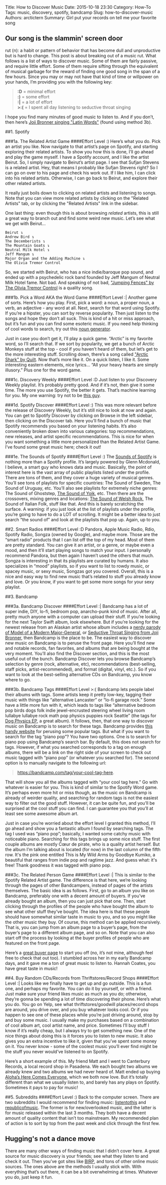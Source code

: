 Title: How to Discover Music
Date: 2015-10-18 23:30
Category: How-To
Tags: music, discovery, spotify, bandcamp
Slug: how-to-discover-music
Authors: arctictern
Summary: Girl put your records on tell me your favorite song

## Our song is the slammin' screen door
rut (n): a habit or pattern of behavior that has become dull and
unproductive but is hard to change.  This post is about breaking out of a music
rut. What follows is a list of ways to discover music. Some of them are fairly
passive, and require little effort. Some of them require sifting through the
equivalent of musical garbage for the reward of finding one good song in the
span of a few hours. Since you may or may not have that kind of time or
willpower on your hands, I’m providing you with the following key: 
>**:D**    = minimal effort  
>**:)**    = some effort  
>**:|**    = a lot of effort  
>**\>:(**   = I spent all day listening to seductive throat singing  

I hope you find many minutes of good music to listen to. And if you don’t, then
here’s [Joji Bronner singing "Latin Words"](https://jojexy.bandcamp.com/track/latin-words)
(found using method 3b).

##1. Spotify

###1a. The Related Artist Game 
####Effort Level    :) 
Here’s what you do. Pick an
artist you like. Now navigate to that artist’s page on Spotify, and starting
exploring their related artists. To show you how this is done, I’ll go ahead
and play the game myself. I have a Spotify account, and I like the artist
Beirut. So, I simply navigate to Beirut’s artist page. I see that Sufjan
Stevens is a related artist. Hey, that means I probably like Sufjan Stevens
right? So I can go on over to his page and check his work out. If I like him, I
can click into his related artists. Otherwise, I can go back to Beirut, and
explore their other related artists. 

It really just boils down to clicking on related artists and listening to
songs. Note that you can view more related artists by clicking on the "Related
Artists" tab, or by clicking the "Related Artists" link in the sidebar. 

One last thing: even though this is about browsing *related* artists, this is still a
great way to branch out and find some weird new music. Let’s see what we get
with Beirut...  

    Beirut ↴
    Andrew Bird ↴
    The Decemberists ↴
    The Mountain Goats ↴ 
    Neutral Milk Hotel ↴ 
    Jeff Mangum ↴ 
    Major Organ and the Adding Machine ↴
    The Olivia Tremor Control 
So, we started with Beirut, who has a
nice indie/baroque pop sound, and ended up with a psychedelic rock band founded
by Jeff Mangum of Neutral Milk Hotel fame. Not bad. And speaking of not bad,
["Jumping Fences" by The Olivia Tremor Control](https://www.youtube.com/watch?v=jUjd6DHAutU)
is a quality song. 

###1b. Pick a Word AKA the Word Game 
####Effort Level    :| 
Another game of
sorts. Here’s how you play. First, pick a word: a noun, a proper noun, a verb,
an adjective - any word at all. Next, search for that word using Spotify. If
you’re a hipster, you can sort by reverse popularity. Then just listen to the
songs and hope they don’t all suck. This is kind of a hit or miss approach, but
it’s fun and you can find some esoteric music. If you need help thinking of
cool words to search, try out this [noun generator](http://www.desiquintans.com/articles/noungenerator.php).

Just in case you don’t get it, I’ll play a quick game. “Arctic” is my favorite
word, so I’ll search that. If we sort by popularity, we get a bunch of Arctic
Monkeys stuff at the top - cool if you haven’t heard of them, but let’s get to
the more interesting stuff. Scrolling down, there’s a song called ["Arctic Shark"
by Quilt](https://www.youtube.com/watch?v=J87zzOt940E).
Now that’s more like it. On a quick listen, I like it. Some
interesting eastern elements, nice lyrics... “All your heavy hearts are simply
illusory.” Plus one for the word game. 

###1c. Discovery Weekly 
####Effort Level    :D 
Just listen to your Discovery Weekly
playlist. It’s probably pretty good. And if it’s not, then give it some time.
The more you use Spotify, the better it gets. That’s machine learning for you.
My one warning: try not to be [this guy](https://www.reddit.com/r/Borderlands/comments/3oamtu/did_spotify_just_steal_the_borderlands_logo/).

###1d. Spotify Discover 
####Effort Level    :) 
This was more relevant before the
release of Discovery Weekly, but it’s still nice to look at now and again. You
can get to Spotify Discover by clicking on Browse in the left sidebar, then
clicking on the Discover tab. Here you’ll find a bunch of music that Spotify
recommends you based on your listening habits. It’s also conveniently broken
down into various categories: top recommendations, new releases, and artist
specific recommendations. This is nice for when you want something a little
more personalized than the Related Artist Game. I’ve found some great music
here; check it out!

###1e. The Sounds of Spotify 
####Effort Level    :) 
The [Sounds of Spotify](https://open.spotify.com/user/thesoundsofspotify)
is nothing more than a Spotify profile.
It’s largely powered by Glenn Mcdonald, I believe, a smart guy who knows data
and music. Basically, the point of interest here is the vast array of public
playlists listed under the profile. There are tons of them, and they cover a
huge variety of musical genres. You’ll see tons of playlists for specific
countries: The Sound of Sweden, The Sound of Uruguay, etc. You’ll also see
playlists for extremely niche genres: The Sound of Ghoststep, [The Sound of
Yoik](https://open.spotify.com/user/thesoundsofspotify/playlist/53pmQn6lXF6m5WViERilQF), 
etc. Then there are the crossovers, mixing genres and locations: [The
Sound of Welsh Rock](https://open.spotify.com/user/thesoundsofspotify/playlist/1rYUoCN3Vc5KMfqsKvlVtv),
The Sound of Italian Folk, stuff like that. And this is
barely scratching the surface. A warning: if you just look at the list of
playlists under the profile, you’re going to have to do a LOT of scrolling. It
might be a better idea to just search “the sound of” and look at the playlists
that pop up. Again, up to you.

##2. Smart Radios 
####Effort Level    :D 
Pandora, Apple Music Radio, Rdio, Spotify
Radio, Songza (owned by Google), and maybe more. Those are the “smart radio”
products that I can list off the top of my head. Most of them are pretty
standard. You can give it an artist, or a genre, or maybe even a mood, and then
it’ll start playing songs to match your input. I personally recommend Pandora,
but then again I haven’t used the others that much. Songza is interesting in
that its playlists are curated by humans. It also specializes in “mood”
playlists, so if you want to list to rowdy music, or spacey music, or sexy
music, Songzas got you covered. Overall, this is a nice and easy way to find
new music that’s related to stuff you already know and love. Or you know, if
you want to get some more songs for your sexy playlist.

##3. Bandcamp

###3a. Bandcamp Discover 
####Effort Level    :| 
Bandcamp has a lot of super indie,
DIY, lo-fi, bedroom pop, anarcho-punk kind of music. After all, pretty much
anyone with a computer can upload their stuff. If you’re looking for the next
Taylor Swift album, look elsewhere. But if you’re looking for the newest
release from an Alaskan artist whose album includes a [nerdy parody of Model of
a Modern Major-General](https://mariancall.bandcamp.com/track/the-elements-expanded),
or [Seductive Throat Singing from Joji Bronner](https://jojexy.bandcamp.com/track/seductive-throat-singing),
then Bandcamp is the place to be. The easiest way to discover new music on Bandcamp
is to peruse the front page. Here you’ll find new and notable records, fan
favorites, and albums that are being bought at the very moment. You’ll also
find the Discover section, and this is the most useful out of the bunch.
Bandcamp Discover lets you browse Bandcamp’s selection by genre (rock,
alternative, etc), recommendations (best-selling, staff picks,
artist-recommended), and format (digital, vinyl, etc.). So if you want to look
at the best-selling alternative CDs on Bandcamp, you know where to go. 

###3b. Bandcamp Tags 
####Effort Level    >:( 
Bandcamp lets people label their albums
with tags. Some artists keep it pretty low-key, tagging their music with things
like “alternative Lancaster” or “lo-fi garage rock.” Some have a little more
fun with it, which leads to tags like “alternative bedroom pop birds dogs folk
indie jewel-encrusted steering wheel living room lullabye lullabye rock math
pop physics puppies rock Seattle” (the tags for [Dog Physics EP](https://ings.bandcamp.com/album/dog-physics-ep),
a great album).
It follows, then, that one way to discover music on Bandcamp is to search for
these tags. Bandcamp provides [this handy website](https://bandcamp.com/tags)
for perusing some popular tags. But what if you want to search for the tag “piano
pop”? You have two options. One is to search for piano pop using Bandcamp’s
search bar. By default, this does not search for tags. However, if what you
searched corresponds to a tag on enough albums, there will be a link on the
right side of your screen to check out music tagged with “piano pop” (or
whatever you searched for). The second option is to manually navigate to the
following url: 
>https://bandcamp.com/tag/your-cool-tag-here. 

That will show you all the albums tagged with “your cool tag here.” 
Go with whatever is easier for you. This is kind of similar to the Spotify Word game. It’s perhaps even more
hit or miss though, as the music on Bandcamp is already of weirder quality, and
searching for random tags is not the easiest way to filter out the good stuff.
However, it can be quite fun, and you’ll be surprised at the cool stuff you can
find. I can guarantee you that you’ll at least see some awesome album art.

Just in case you’re worried about the effort level I granted this method, I’ll
go ahead and show you a fantastic album I found by searching tags. The tag I
used was “piano pop”; basically, I wanted some catchy music with noticeable
piano. Searching for this tags brings up some nice stuff. The first couple
albums are mostly Cœur de pirate, who is a quality artist herself. But the
album I’m talking about is located (for now) in the last column of the fifth
row. It's the pink one entitled This is My Wild Arms by Goodbye Kumiko, a 
beautiful that ranges from indie pop and ragtime jazz. And guess what: it's free!
Thank goodness it was tagged with piano pop.

###3c. The Related Person Game 
####Effort Level    :| 
This is similar to the Spotify
Related Artist game. The difference is that here, we’re looking through the
pages of other Bandcampers, instead of pages of the artists themselves. The
basic idea is as follows. First, go to an album you like on Bandcamp,
preferably one with a decent amount of buyers. If you’ve already bought an
album, then you can just pick that one. Then, start clicking through the
profiles of the people who have bought the album to see what other stuff
they’ve bought. The idea here is that these people should have somewhat similar
taste in music to you, and so you might like the other music they buy. Of
course, this method can be applied recursively. That is, you can jump from an
album page to a buyer’s page, from the buyer’s page to a different album page,
and so on. Note that you can also start off the process by looking at the buyer
profiles of people who are featured on the front page. 

Here’s a [great buyer page](https://bandcamp.com/hannahcoates)
to start you off (no, it’s not mine, although feel free to check that out too).
I stumbled across her in my early Bandcamp days,
and it gave me a ton of great music to listen to. Hannah Coates, you have great
taste in music! 

##4. Buy Random CDs/Records from Thriftstores/Record Shops 
####Effort Level    :|
Looks like we finally have to get up and go outside. This is a fun one, and
perhaps my favorite. You can do it by yourself, or with a friend. Just make
sure your friend likes music as much as you do; otherwise, they’re gonna be
spending a lot of time discovering their phone. Here’s what you do. You go on
Yelp, see what thriftstores/goodwill places/record shops are around, you drive
over, and you buy whatever looks cool. Or if you happen to see one of these
places while you’re just driving around, stop by and buy some music. I usually
make my purchases based on a combination of cool album art, cool artist name,
and price. Sometimes I’ll buy stuff I know if it’s really cheap, but I always
try to get something new. One of the nice things about doing this is it forces
you to listen to new music. It also gives you an extra incentive to like it,
given that you’ve spent some money on it. You never know - some of the coolest
music you’ll ever find might be the stuff you never would’ve listened to on
Spotify.

Here’s a short example of this. My friend Matt and I went to Canterbury
Records, a local record shop in Pasadena. We each bought two albums we already
knew and two albums we had never heard of. Matt ended up buying [Aloha’s Here
Comes Everyone](https://www.youtube.com/watch?v=JNnLQiJG2fA), which we both now 
love. But it’s totally different than what we usually listen to, and barely has 
any plays on Spotify. Sometimes it pays to pay for music!

##5. Subreddits 
####Effort Level    :) 
Back to the computer screen. There are two
subreddits I would recommend for finding music: [listentothis](http://www.reddit.com/r/listentothis)
and [republicofmusic](http://www.reddit.com/r/republicofmusic). 
The former is for new/overlooked music, and the
latter is for music released within the last 3 months. They both have a decent
amount of quality content that isn’t too mainstream. My recommended plan of
action is to sort by top from the past week and click through the first few. 


## Hugging's not a dance move
There are many other ways of finding music that I didn’t cover here. A great
source for music discovery is your friends; see what they listen to and check
it out. Then you’ve got sites like [BIRP](http://www.birp.fm/), and tons of other online music
sources. The ones above are the methods I usually stick with. With everything
that’s out there, it can be a bit overwhelming at times. Whatever you do, just
keep it fun. 
